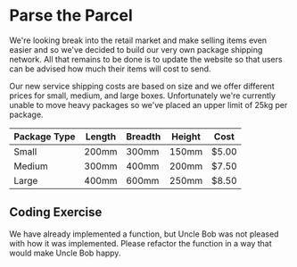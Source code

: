 # Parse the Parcel

We're looking break into the retail market and make selling items even easier and so we've decided to build our very own package shipping network. All that remains to be done is to update the website so that users can be advised how much their items will cost to send.

Our new service shipping costs are based on size and we offer different prices for small, medium, and large boxes. Unfortunately we're currently unable to move heavy packages so we've placed an upper limit of 25kg per package.

| Package Type | Length | Breadth | Height | Cost   |
| ------------ | ------ | ------- | ------ | ------ |
| Small        | 200mm  | 300mm   | 150mm  | \$5.00 |
| Medium       | 300mm  | 400mm   | 200mm  | \$7.50 |
| Large        | 400mm  | 600mm   | 250mm  | \$8.50 |

## Coding Exercise

We have already implemented a function, but Uncle Bob was not pleased with how it was implemented. Please refactor the function in a way that would make Uncle Bob happy.
